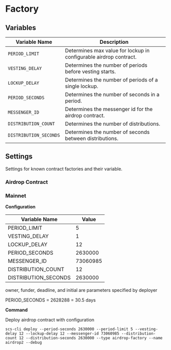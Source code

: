 # Factory

## Variables

| Variable Name          | Description                                                       |
| ---------------------- | ----------------------------------------------------------------- |
| `PERIOD_LIMIT`         | Determines max value for lockup in configurable airdrop contract. |
| `VESTING_DELAY`        | Determines the number of periods before vesting starts.           |
| `LOCKUP_DELAY`         | Determines the number of periods of a single lockup.              |
| `PERIOD_SECONDS`       | Determines the number of seconds in a period.                     |
| `MESSENGER_ID`         | Determines the messenger id for the airdrop contract.             |
| `DISTRIBUTION_COUNT`   | Determines the number of distributions.                           |
| `DISTRIBUTION_SECONDS` | Determines the number of seconds between distributions.           |

## Settings

Settings for known contract factories and their variable.

### Airdrop Contract

### Mainnet

**Configuration**

| Variable Name        | Value    |
| -------------------- | -------- |
| PERIOD_LIMIT         | 5        |
| VESTING_DELAY        | 1        |
| LOCKUP_DELAY         | 12       |
| PERIOD_SECONDS       | 2630000  |
| MESSENGER_ID         | 73060985 |
| DISTRIBUTION_COUNT   | 12       |
| DISTRIBUTION_SECONDS | 2630000  |

owner, funder, deadline, and initial are parameters specified by deployer

PERIOD_SECONDS = 2628288 = 30.5 days

**Command**

Deploy airdrop contract with configuration

```
scs-cli deploy --period-seconds 2630000 --period-limit 5 --vesting-delay 12 --lockup-delay 12 --messenger-id 73060985 --distribution-count 12 --distribution-seconds 2630000 --type airdrop-factory --name airdrop2 --debug
```
